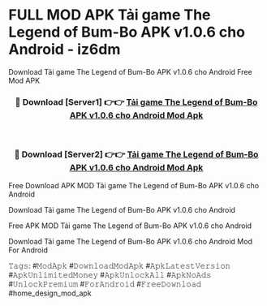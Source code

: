 # FULL MOD APK Tải game The Legend of Bum-Bo APK v1.0.6 cho Android - iz6dm
Download Tải game The Legend of Bum-Bo APK v1.0.6 cho Android Free Mod APK

<div align="center">
<h3>🔴 Download [Server1] 👉👉 <a href="https://apk-comot.site?title=Tải_game_The_Legend_of_Bum-Bo_APK_v1.0.6_cho_Android">Tải game The Legend of Bum-Bo APK v1.0.6 cho Android Mod Apk</a></h3><br>

<h3>🔴 Download [Server2] 👉👉 <a href="https://apk-comot.site?title=Tải_game_The_Legend_of_Bum-Bo_APK_v1.0.6_cho_Android">Tải game The Legend of Bum-Bo APK v1.0.6 cho Android Mod Apk</a></h3>
</div>


Free Download APK MOD Tải game The Legend of Bum-Bo APK v1.0.6 cho Android

Download Tải game The Legend of Bum-Bo APK v1.0.6 cho Android 

Free APK MOD Tải game The Legend of Bum-Bo APK v1.0.6 cho Android 

Download Tải game The Legend of Bum-Bo APK v1.0.6 cho Android Mod For Android

𝚃𝚊𝚐𝚜: #𝙼𝚘𝚍𝙰𝚙𝚔 #𝙳𝚘𝚠𝚗𝚕𝚘𝚊𝚍𝙼𝚘𝚍𝙰𝚙𝚔 #𝙰𝚙𝚔𝙻𝚊𝚝𝚎𝚜𝚝𝚅𝚎𝚛𝚜𝚒𝚘𝚗 #𝙰𝚙𝚔𝚄𝚗𝚕𝚒𝚖𝚒𝚝𝚎𝚍𝙼𝚘𝚗𝚎𝚢 #𝙰𝚙𝚔𝚄𝚗𝚕𝚘𝚌𝚔𝙰𝚕𝚕 #𝙰𝚙𝚔𝙽𝚘𝙰𝚍𝚜 #𝚄𝚗𝚕𝚘𝚌𝚔𝙿𝚛𝚎𝚖𝚒𝚞𝚖 #𝙵𝚘𝚛𝙰𝚗𝚍𝚛𝚘𝚒𝚍 #𝙵𝚛𝚎𝚎𝙳𝚘𝚠𝚗𝚕𝚘𝚊𝚍 #home_design_mod_apk
